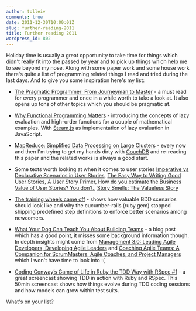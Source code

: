 ```yaml
---
author: tolleiv
comments: true
date: 2011-12-30T10:00:01Z
slug: further-reading-2011
title: Further reading 2011
wordpress_id: 802
---
```


Holiday time is usually a great opportunity to take time for things which didn't really fit into the passed by year and to pick up things which help me to see beyond my nose. Along with some paper work and some house work there's quite a list of programming related things I read and tried during the last days. And to give you some inspiration here's my list:



	
  * [The Pragmatic Programmer: From Journeyman to Master](http://pragprog.com/book/tpp/the-pragmatic-programmer) - a must read for every programmer and once in a while worth to take a look at. It also opens up tons of other topics which you should be pragmatic at.

	
  * [Why Functional Programming Matters](http://www.cs.utexas.edu/~shmat/courses/cs345/whyfp.pdf) - introducing the concepts of lazy evaluation and high-order functions for a couple of mathematical examples. With [Steam.js](http://streamjs.org/) as implementation of lazy evaluation in JavaScript.

	
  * [MapReduce: Simplified Data Processing on Large Clusters](http://research.google.com/archive/mapreduce.html) - every now and then I'm trying to get my hands dirty with [CouchDB](http://couchdb.apache.org/) and re-reading this paper and the related works is always a good start.

	
  * Some texts worth looking at when it comes to user stories [Imperative vs Declarative Scenarios in User Stories](http://benmabey.com/2008/05/19/imperative-vs-declarative-scenarios-in-user-stories.html), [The Easy Way to Writing Good User Stories](http://www.codesqueeze.com/the-easy-way-to-writing-good-user-stories/), [A User Story Primer](http://trailridgeconsulting.com/files/user-story-primer.pdf), [How do you estimate the Business Value of User Stories? You don’t.](http://blog.nayima.be/2009/12/30/how-do-you-estimate-the-business-value-of-user-stories/), [Story Smells: The Valueless Story](http://blog.josephwilk.net/agile/story-smells-the-valueless-story.html)

	
  * [The training wheels came off](http://aslakhellesoy.com/post/11055981222/the-training-wheels-came-off) - shows how valuable BDD scenarios should look like and why the cucumber-rails (ruby gem) stopped shipping predefined step definitions to enforce better scenarios among newcomers.

	
  * [What Your Dog Can Teach You About Building Teams](http://www.codesqueeze.com/what-your-dog-can-teach-you-about-building-teams/) - a blog post which has a good point, it misses some background information though. In depth insights might come from [Management 3.0: Leading Agile Developers, Developing Agile Leaders](http://www.management30.com/book/) and [Coaching Agile Teams: A Companion for ScrumMasters, Agile Coaches, and Project Managers](http://mikecohnsignatureseries.com/books/coaching-agile-teams) which I won't have time to look into :(

	
  * [Coding Conway’s Game of Life in Ruby the TDD Way with RSpec #1](http://www.rubyinside.com/screencast-coding-conways-game-of-life-in-ruby-the-tdd-way-with-rspec-5564.html) - a great screencast showing TDD in action with Ruby and RSpec. This 50min screencast shows how things evolve during TDD coding sessions and how models can grow within test suits.


What's on your list?
